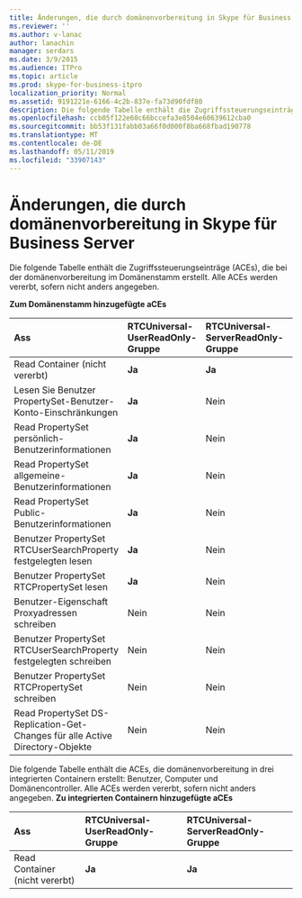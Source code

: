 ```yaml
---
title: Änderungen, die durch domänenvorbereitung in Skype für Business Server
ms.reviewer: ''
ms.author: v-lanac
author: lanachin
manager: serdars
ms.date: 3/9/2015
ms.audience: ITPro
ms.topic: article
ms.prod: skype-for-business-itpro
localization_priority: Normal
ms.assetid: 9191221e-6166-4c2b-837e-fa73d90fdf80
description: Die folgende Tabelle enthält die Zugriffssteuerungseinträge (ACEs), die bei der domänenvorbereitung im Domänenstamm erstellt. Alle ACEs werden vererbt, sofern nicht anders angegeben.
ms.openlocfilehash: ccb05f122e60c66bccefa3e8504e60639612cba0
ms.sourcegitcommit: bb53f131fabb03a66f0d000f8ba668fbad190778
ms.translationtype: MT
ms.contentlocale: de-DE
ms.lasthandoff: 05/11/2019
ms.locfileid: "33907143"
---
```

# <a name="changes-made-by-domain-preparation-in-skype-for-business-server"></a>Änderungen, die durch domänenvorbereitung in Skype für Business Server
 
Die folgende Tabelle enthält die Zugriffssteuerungseinträge (ACEs), die bei der domänenvorbereitung im Domänenstamm erstellt. Alle ACEs werden vererbt, sofern nicht anders angegeben.
  
**Zum Domänenstamm hinzugefügte aCEs**

|**Ass**|**RTCUniversal-UserReadOnly-Gruppe**|**RTCUniversal-ServerReadOnly-Gruppe**|**RTCUniversal UserAdmins**|**RTCHSUniversal-Dienste**|**Authentifizierte Benutzer**|
|:-----|:-----|:-----|:-----|:-----|:-----|
|Read Container (nicht vererbt)  <br/> |**Ja** <br/> |**Ja** <br/> |Nein  <br/> |Nein  <br/> |Nein  <br/> |
|Lesen Sie Benutzer PropertySet-Benutzer-Konto-Einschränkungen  <br/> |**Ja** <br/> |Nein  <br/> |Nein  <br/> |Nein  <br/> |Nein  <br/> |
|Read PropertySet persönlich-Benutzerinformationen  <br/> |**Ja** <br/> |Nein  <br/> |Nein  <br/> |Nein  <br/> |Nein  <br/> |
|Read PropertySet allgemeine-Benutzerinformationen  <br/> |**Ja** <br/> |Nein  <br/> |Nein  <br/> |Nein  <br/> |Nein  <br/> |
|Read PropertySet Public-Benutzerinformationen  <br/> |**Ja** <br/> |Nein  <br/> |Nein  <br/> |Nein  <br/> |Nein  <br/> |
|Benutzer PropertySet RTCUserSearchProperty festgelegten lesen  <br/> |**Ja** <br/> |Nein  <br/> |Nein  <br/> |Nein  <br/> |**Ja** <br/> |
|Benutzer PropertySet RTCPropertySet lesen  <br/> |**Ja** <br/> |Nein  <br/> |Nein  <br/> |Nein  <br/> |Nein  <br/> |
|Benutzer-Eigenschaft Proxyadressen schreiben  <br/> |Nein  <br/> |Nein  <br/> |**"Ja"** <br/> |Nein  <br/> |Nein  <br/> |
|Benutzer PropertySet RTCUserSearchProperty festgelegten schreiben  <br/> |Nein  <br/> |Nein  <br/> |**"Ja"** <br/> |Nein  <br/> |Nein  <br/> |
|Benutzer PropertySet RTCPropertySet schreiben  <br/> |Nein  <br/> |Nein  <br/> |**"Ja"** <br/> |Nein  <br/> |Nein  <br/> |
|Read PropertySet DS-Replication-Get-Changes für alle Active Directory-Objekte  <br/> |Nein  <br/> |Nein  <br/> |Nein  <br/> |**"Ja"** <br/> |Nein  <br/> |
   
Die folgende Tabelle enthält die ACEs, die domänenvorbereitung in drei integrierten Containern erstellt: Benutzer, Computer und Domänencontroller. Alle ACEs werden vererbt, sofern nicht anders angegeben.
**Zu integrierten Containern hinzugefügte aCEs**

|**Ass**|**RTCUniversal-UserReadOnly-Gruppe**|**RTCUniversal-ServerReadOnly-Gruppe**|
|:-----|:-----|:-----|
|Read Container (nicht vererbt)  <br/> |**Ja** <br/> |**Ja** <br/> |
   

